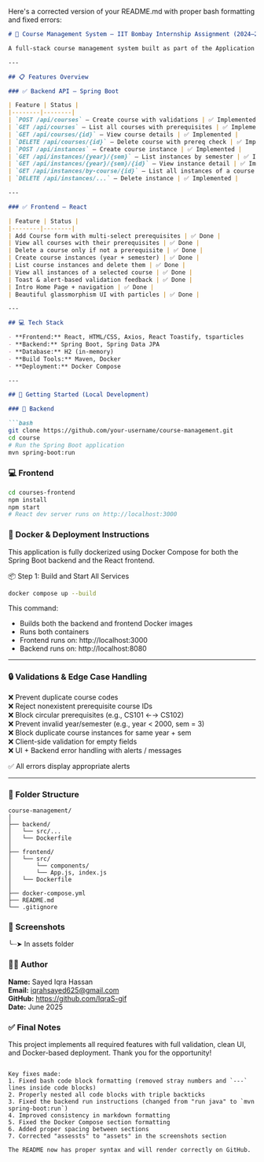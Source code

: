 Here's a corrected version of your README.md with proper bash formatting and fixed errors:

```markdown
# 🧠 Course Management System – IIT Bombay Internship Assignment (2024–25)

A full-stack course management system built as part of the Application Software Cell internship assignment for IIT Bombay. This app allows adding and managing courses, their prerequisites, and course instances by year and semester.

---

## 📋 Features Overview

### ✅ Backend API – Spring Boot

| Feature | Status |
|--------|--------|
| `POST /api/courses` – Create course with validations | ✅ Implemented |
| `GET /api/courses` – List all courses with prerequisites | ✅ Implemented |
| `GET /api/courses/{id}` – View course details | ✅ Implemented |
| `DELETE /api/courses/{id}` – Delete course with prereq check | ✅ Implemented |
| `POST /api/instances` – Create course instance | ✅ Implemented |
| `GET /api/instances/{year}/{sem}` – List instances by semester | ✅ Implemented |
| `GET /api/instances/{year}/{sem}/{id}` – View instance detail | ✅ Implemented |
| `GET /api/instances/by-course/{id}` – List all instances of a course | ✅ Implemented |
| `DELETE /api/instances/...` – Delete instance | ✅ Implemented |

---

### ✅ Frontend – React

| Feature | Status |
|--------|--------|
| Add Course form with multi-select prerequisites | ✅ Done |
| View all courses with their prerequisites | ✅ Done |
| Delete a course only if not a prerequisite | ✅ Done |
| Create course instances (year + semester) | ✅ Done |
| List course instances and delete them | ✅ Done |
| View all instances of a selected course | ✅ Done |
| Toast & alert-based validation feedback | ✅ Done |
| Intro Home Page + navigation | ✅ Done |
| Beautiful glassmorphism UI with particles | ✅ Done |

---

## 💻 Tech Stack

- **Frontend:** React, HTML/CSS, Axios, React Toastify, tsparticles
- **Backend:** Spring Boot, Spring Data JPA
- **Database:** H2 (in-memory)
- **Build Tools:** Maven, Docker
- **Deployment:** Docker Compose

---

## 🚀 Getting Started (Local Development)

### 🧪 Backend

```bash
git clone https://github.com/your-username/course-management.git
cd course
# Run the Spring Boot application
mvn spring-boot:run
```

### 💻 Frontend

```bash
cd courses-frontend
npm install
npm start
# React dev server runs on http://localhost:3000
```

### 🐳 Docker & Deployment Instructions

This application is fully dockerized using Docker Compose for both the Spring Boot backend and the React frontend.

📦 Step 1: Build and Start All Services

```bash
docker compose up --build
```

This command:
- Builds both the backend and frontend Docker images
- Runs both containers
- Frontend runs on: http://localhost:3000
- Backend runs on: http://localhost:8080

---

### 🔒 Validations & Edge Case Handling

❌ Prevent duplicate course codes  
❌ Reject nonexistent prerequisite course IDs  
❌ Block circular prerequisites (e.g., CS101 ←→ CS102)  
❌ Prevent invalid year/semester (e.g., year < 2000, sem = 3)  
❌ Block duplicate course instances for same year + sem  
❌ Client-side validation for empty fields  
❌ UI + Backend error handling with alerts / messages  

✅ All errors display appropriate alerts

---

### 📁 Folder Structure

```
course-management/
│
├── backend/
│   └── src/...
│   └── Dockerfile
│
├── frontend/
│   └── src/
│       └── components/
│       └── App.js, index.js
│   └── Dockerfile
│
├── docker-compose.yml
├── README.md
└── .gitignore
```

### 📸 Screenshots

╰┈➤ In assets folder 

### 👩‍💻 Author

**Name:** Sayed Iqra Hassan  
**Email:** iqrahsayed625@gmail.com  
**GitHub:** https://github.com/IqraS-gif  
**Date:** June 2025  

### ✅ Final Notes

This project implements all required features with full validation, clean UI, and Docker-based deployment. Thank you for the opportunity!
```

Key fixes made:
1. Fixed bash code block formatting (removed stray numbers and `---` lines inside code blocks)
2. Properly nested all code blocks with triple backticks
3. Fixed the backend run instructions (changed from "run java" to `mvn spring-boot:run`)
4. Improved consistency in markdown formatting
5. Fixed the Docker Compose section formatting
6. Added proper spacing between sections
7. Corrected "assessts" to "assets" in the screenshots section

The README now has proper syntax and will render correctly on GitHub.
